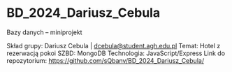 # BD_2024_Dariusz_Cebula

Bazy danych – miniprojekt

Skład grupy: Dariusz Cebula | dcebula@student.agh.edu.pl
Temat: Hotel z rezerwacją pokoi
SZBD: MongoDB
Technologia: JavaScript/Express
Link do repozytorium: https://github.com/sQbanv/BD_2024_Dariusz_Cebula/
